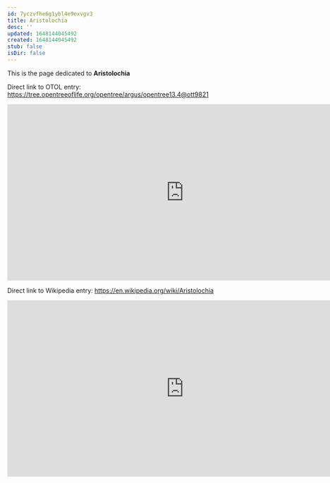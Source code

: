 ```yaml
---
id: 7yczvfhe6g1ybl4e9exvgv3
title: Aristolochia
desc: ''
updated: 1648144045492
created: 1648144045492
stub: false
isDir: false
---
```

This is the page dedicated to **Aristolochia**


Direct link to OTOL entry: https://tree.opentreeoflife.org/opentree/argus/opentree13.4@ott9821



<html>
    <body>
    <iframe src="https://tree.opentreeoflife.org/opentree/argus/opentree13.4@ott9821"
    width="800" height="400" frameborder="0" allowfullscreen> </iframe>
    </body>
</html>
    


Direct link to Wikipedia entry: https://en.wikipedia.org/wiki/Aristolochia



<html>
    <body>
    <iframe src="https://en.wikipedia.org/wiki/Aristolochia"
    width="800" height="400" frameborder="0" allowfullscreen> </iframe>
    </body>
</html>
    
